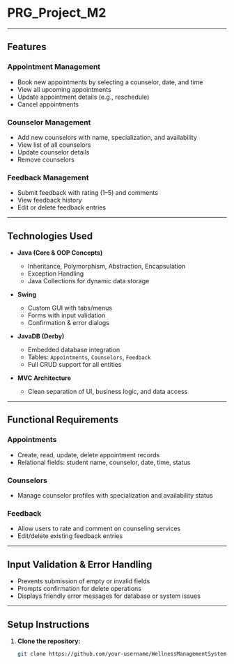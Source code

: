 # PRG_Project_M2

---

## Features

### Appointment Management
- Book new appointments by selecting a counselor, date, and time
- View all upcoming appointments
- Update appointment details (e.g., reschedule)
- Cancel appointments

### Counselor Management
- Add new counselors with name, specialization, and availability
- View list of all counselors
- Update counselor details
- Remove counselors

### Feedback Management
- Submit feedback with rating (1–5) and comments
- View feedback history
- Edit or delete feedback entries

---

## Technologies Used

- **Java (Core & OOP Concepts)**
  - Inheritance, Polymorphism, Abstraction, Encapsulation
  - Exception Handling
  - Java Collections for dynamic data storage

- **Swing**
  - Custom GUI with tabs/menus
  - Forms with input validation
  - Confirmation & error dialogs

- **JavaDB (Derby)**
  - Embedded database integration
  - Tables: `Appointments`, `Counselors`, `Feedback`
  - Full CRUD support for all entities

- **MVC Architecture**
  - Clean separation of UI, business logic, and data access

---

## Functional Requirements

### Appointments
- Create, read, update, delete appointment records
- Relational fields: student name, counselor, date, time, status

### Counselors
- Manage counselor profiles with specialization and availability status

### Feedback
- Allow users to rate and comment on counseling services
- Edit/delete existing feedback entries

---

## Input Validation & Error Handling
- Prevents submission of empty or invalid fields
- Prompts confirmation for delete operations
- Displays friendly error messages for database or system issues

---

## Setup Instructions

1. **Clone the repository:**
   ```bash
   git clone https://github.com/your-username/WellnessManagementSystem.git
